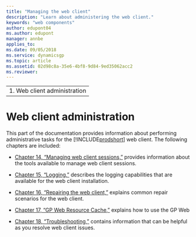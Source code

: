 ```yaml
---
title: "Managing the web client"
description: "Learn about administering the web client."
keywords: "web components"
author: edupont04
ms.author: edupont
manager: annbe
applies_to: 
ms.date: 09/05/2018
ms.service: dynamicsgp
ms.topic: article
ms.assetid: 02d98c8a-35e6-4bf8-9d84-9ed35062acc2
ms.reviewer: 
---
```

|                               |
|-------------------------------|
| 1.  Web client administration |

<span id="_Toc498953333" class="anchor"></span>

# Web client administration

This part of the documentation provides information about performing administrative tasks for the [!INCLUDE[prodshort](../includes/prodshort.md)] web client. The following chapters are included:

-   [Chapter 14, “Managing web client sessions,”](#_Managing_web_client) provides information about the tools available to manage web client sessions.  

-   [Chapter 15, “Logging,”](#_Logging) describes the logging capabilities that are available for the web client installation.  

-   [Chapter 16, “Repairing the web client,”](#_Repairing_the_web) explains common repair scenarios for the web client.  

-   [Chapter 17, “GP Web Resource Cache,”](#_GP_Web_Resource) explains how to use the GP Web  

-   [Chapter 18, “Troubleshooting,”](#_Troubleshooting) contains information that can be helpful as you resolve web client issues.  


